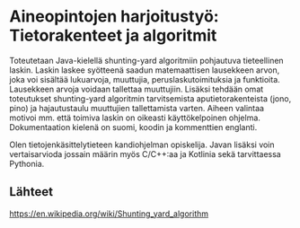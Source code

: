 # Aineopintojen harjoitustyö: Tietorakenteet ja algoritmit

Toteutetaan Java-kielellä shunting-yard algoritmiin pohjautuva tieteellinen laskin. Laskin laskee syötteenä saadun matemaattisen lausekkeen arvon, joka voi sisältää lukuarvoja, muuttujia, peruslaskutoimituksia ja funktioita. Lausekkeen arvoja voidaan tallettaa muuttujiin. Lisäksi tehdään omat toteutukset shunting-yard algoritmin tarvitsemista aputietorakenteista (jono, pino) ja hajautustaulu muuttujien tallettamista varten. Aiheen valintaa motivoi mm. että toimiva laskin on oikeasti käyttökelpoinen ohjelma. Dokumentaation kielenä on suomi, koodin ja kommenttien englanti.

Olen tietojenkäsittelytieteen kandiohjelman opiskelija. Javan lisäksi voin vertaisarvioda jossain määrin myös C/C++:aa ja Kotlinia sekä tarvittaessa Pythonia.

## Lähteet

https://en.wikipedia.org/wiki/Shunting_yard_algorithm
